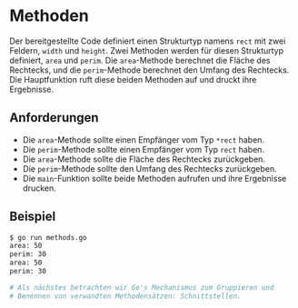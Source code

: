 # Methoden

Der bereitgestellte Code definiert einen Strukturtyp namens `rect` mit zwei Feldern, `width` und `height`. Zwei Methoden werden für diesen Strukturtyp definiert, `area` und `perim`. Die `area`-Methode berechnet die Fläche des Rechtecks, und die `perim`-Methode berechnet den Umfang des Rechtecks. Die Hauptfunktion ruft diese beiden Methoden auf und druckt ihre Ergebnisse.

## Anforderungen

- Die `area`-Methode sollte einen Empfänger vom Typ `*rect` haben.
- Die `perim`-Methode sollte einen Empfänger vom Typ `rect` haben.
- Die `area`-Methode sollte die Fläche des Rechtecks zurückgeben.
- Die `perim`-Methode sollte den Umfang des Rechtecks zurückgeben.
- Die `main`-Funktion sollte beide Methoden aufrufen und ihre Ergebnisse drucken.

## Beispiel

```sh
$ go run methods.go
area: 50
perim: 30
area: 50
perim: 30

# Als nächstes betrachten wir Go's Mechanismus zum Gruppieren und
# Benennen von verwandten Methodensätzen: Schnittstellen.
```
